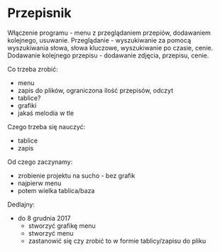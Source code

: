 # Przepisnik
Włączenie programu - menu z przeglądaniem przepiów, dodawaniem kolejnego, usuwanie.
Przeglądanie - wyszukiwanie za pomocą wyszukiwania słowa, słowa kluczowe, wyszukiwanie po czasie, cenie.
Dodawanie kolejnego przepisu - dodawanie zdjęcia, przepisu, cenie.

Co trzeba zrobić:
- menu
- zapis do plików, ograniczona ilość przepisów, odczyt
- tablice? 
- grafiki
- jakaś melodia w tle

Czego trzeba się nauczyć:
- tablice
- zapis

Od czego zaczynamy:
- zrobienie projektu na sucho - bez grafik
- najpierw menu
- potem wielka tablica/baza

Dedlajny:
- do 8 grudnia 2017 
  - stworzyć grafikę menu
  - stworzyć menu
  - zastanowić się czy zrobić to w formie tablicy/zapisu do pliku
